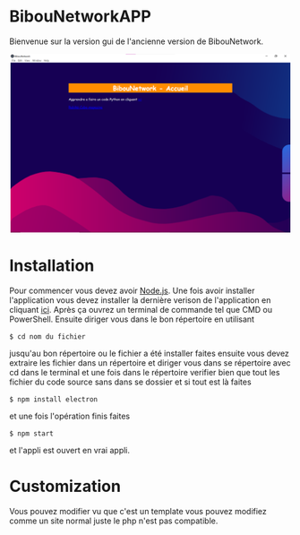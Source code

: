 # BibouNetworkAPP
Bienvenue sur la version gui de l'ancienne version de BibouNetwork.
<center><img src="image.png" width="500"></center>

# Installation
Pour commencer vous devez avoir <a href="https://nodejs.org">Node.js</a>. Une fois avoir installer l'application vous devez installer la dernière verison de l'application en cliquant <a href="https://github.com/Bibou1494/BibouNetworkAPP/releases">ici</a>. Après ça ouvrez un terminal de commande tel que CMD ou PowerShell. Ensuite diriger vous dans le bon répertoire en utilisant 
```
$ cd nom du fichier
```
jusqu'au bon répertoire ou le fichier a été installer faites ensuite vous devez extraire les fichier dans un répertoire et diriger vous dans se répertoire avec cd dans le terminal et une fois dans le répertoire verifier bien que tout les fichier du code source sans dans se dossier et si tout est là faites 
```
$ npm install electron
```
et une fois l'opération finis faites
```
$ npm start
```
et l'appli est ouvert en vrai appli.

# Customization
Vous pouvez modifier vu que c'est un template vous pouvez modifiez comme un site normal juste le php n'est pas compatible.
